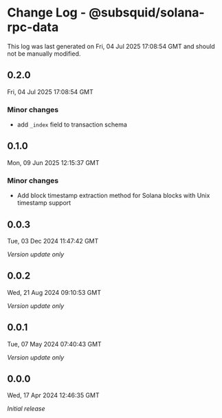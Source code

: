 # Change Log - @subsquid/solana-rpc-data

This log was last generated on Fri, 04 Jul 2025 17:08:54 GMT and should not be manually modified.

## 0.2.0
Fri, 04 Jul 2025 17:08:54 GMT

### Minor changes

- add `_index` field to transaction schema

## 0.1.0
Mon, 09 Jun 2025 12:15:37 GMT

### Minor changes

- Add block timestamp extraction method for Solana blocks with Unix timestamp support

## 0.0.3
Tue, 03 Dec 2024 11:47:42 GMT

_Version update only_

## 0.0.2
Wed, 21 Aug 2024 09:10:53 GMT

_Version update only_

## 0.0.1
Tue, 07 May 2024 07:40:43 GMT

_Version update only_

## 0.0.0
Wed, 17 Apr 2024 12:46:35 GMT

_Initial release_

